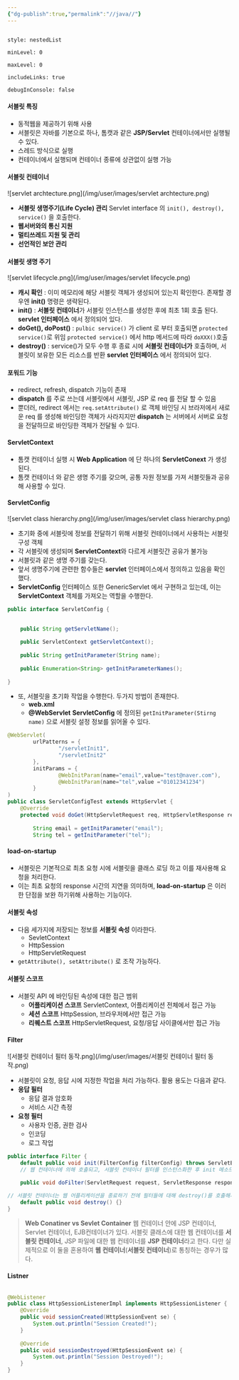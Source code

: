 ```yaml
---
{"dg-publish":true,"permalink":"//java//"}
---
```


```table-of-contents

style: nestedList

minLevel: 0

maxLevel: 0

includeLinks: true

debugInConsole: false

```
#### 서블릿 특징
- 동적웹을 제공하기 위해 사용
- 서블릿은 자바를 기본으로 하나, 톰캣과 같은 **JSP/Servlet** 컨테이너에서만 실행될 수 있다.
- 스레드 방식으로 실행
- 컨테이너에서 실행되며 컨테이너 종류에 상관없이 실행 가능

#### 서블릿 컨테이너
![servlet archtecture.png](/img/user/images/servlet archtecture.png)

- **서블릿 생명주기(Life Cycle) 관리**
  Servlet interface 의 `init(), destroy(), service()` 을 호출한다.
- **웹서버와의 통신 지원**
- **멀티쓰레드 지원 및 관리**
- **선언적인 보안 관리**
  


#### 서블릿 생명 주기 
![servlet lifecycle.png](/img/user/images/servlet lifecycle.png)
- **캐시 확인** : 이미 메모리에 해당 서블릿 객체가 생성되어 있는지 확인한다. 존재할 경우엔 **init()** 명령은 생략된다.
- **init()** : **서블릿 컨테이너**가 서블릿 인스턴스를 생성한 후에 최초 1회 호출 된다. 
  **servlet 인터페이스** 에서 정의되어 있다.
- **doGet(), doPost()** : `pulbic service()` 가 client 로 부터 호출되면 `protected service()`로 위임 `protected service()` 에서 http 메서드에 따라 `doXXX()`호출
- **destroy()** : service()가 모두 수행 후 종료 시에  **서블릿 컨테이너가** 호출하며,  서블릿이 보유한 모든 리소스를 반환
  **servlet 인터페이스** 에서 정의되어 있다.


#### 포워드 기능
- redirect, refresh, dispatch 기능이 존재
- **dispatch** 를 주로 쓰는데 서블릿에서 서블릿, JSP 로 req 를 전달 할 수 있음
- 뿐더러, redirect 에서는 `req.setAttribute()` 로 객체 바인딩 시 브라저에서 새로운 req 를 생성해 바인딩한 객체가 사라지지만 **dispatch** 는 서버에서 서버로 요청을 전달하므로 바인딩한 객체가 전달될 수 있다.


#### ServletContext
- 톰캣 컨테이너 실행 시 **Web Application** 에 단 하나의 **ServletConext** 가 생성된다.
- 톰캣 컨테이너 와 같은 생명 주기를 갖으며, 공통 자원 정보를 가져 서블릿들과 공유해 사용할 수 있다. 

#### ServletConfig
![servlet class hierarchy.png](/img/user/images/servlet class hierarchy.png)
- 초기화 중에 서블릿에 정보를 전달하기 위해 서블릿 컨테이너에서 사용하는 서블릿 구성 객체
- 각 서블릿에 생성되며 **ServletContext**와 다르게 서블릿간 공유가 불가능
- 서블릿과 같은 생명 주기를 갖는다.
- 앞서 생명주기에 관련한 함수들은 **servlet** 인터페이스에서 정의하고 있음을 확인 했다.
- **ServletConfig** 인터페이스 또한 GenericServlet 에서 구현하고 있는데, 이는 **ServletContext** 객체를 가져오는 역할을 수행한다.
```java
public interface ServletConfig {  
  

	public String getServletName();  
  
	public ServletContext getServletContext();  
  
	public String getInitParameter(String name);  
  
	public Enumeration<String> getInitParameterNames();  
  
}
```
- 또, 서블릿을 초기화 작업을 수행한다. 두가지 방법이 존재한다.
	- **web.xml**
	- **@WebServlet**
	  **ServletConfig** 에 정의된 `getInitParameter(Stirng name)` 으로 서블릿 설정 정보를 읽어올 수 있다.

```java
@WebServlet(  
        urlPatterns = {  
                "/servletInit1",  
                "/servletInit2"  
        },  
        initParams = {  
                @WebInitParam(name="email",value="test@naver.com"),  
                @WebInitParam(name="tel",value ="01012341234")  
        }  
)  
public class ServletConfigTest extends HttpServlet {  
    @Override  
    protected void doGet(HttpServletRequest req, HttpServletResponse resp) throws ServletException, IOException {  
  
        String email = getInitParameter("email");  
        String tel = getInitParameter("tel"); 
```

#### load-on-startup
- 서블릿은 기본적으로 최초 요청 시에 서블릿을 클래스 로딩 하고 이를 재사용해 요청을 처리한다.
- 이는 최초 요청의 response 시간의 지연을 의미하며, **load-on-startup** 은 이러한 단점을 보완 하기위해 사용하는 기능이다.



#### 서블릿 속성
- 다음 세가지에 저장되는 정보를 **서블릿 속성** 이라한다.
	- SevletContext
	- HttpSession
	- HttpServletRequest
- `getAttribute(), setAttribute()` 로 조작 가능하다.

#### 서블릿 스코프
- 서블릿 API 에 바인딩된 속성에 대한 접근 범위
	- **어플리케이션 스코프**
	   ServletContext, 어플리케이션 전체에서 접근 가능
	- **세션 스코프**
	  HttpSession, 브라우저에서만 접근 가능
	- **리퀘스트 스코프**
	  HttpServletRequest, 요청/응답 사이클에서만 접근 가능




#### Filter
![서블릿 컨테이너 필터 동작.png](/img/user/images/서블릿 컨테이너 필터 동작.png)
- 서블릿이 요청, 응답 시에 지정한 작업을 처리 가능하다. 활용 용도는 다음과 같다.
- **응답 필터**
	- 응답 결과 암호화
	- 서비스 시간 측정
- **요청 필터**
	- 사용자 인증, 권한 검사
	- 인코딩
	- 로그 작업
```java
public interface Filter {
	default public void init(FilterConfig filterConfig) throws ServletException {}
	// 웹 컨테이너에 의해 호출되고, 서블릿 컨테이너 필터를 인스턴스화한 후 init 메소드를 정확히 한 번 호출

	public void doFilter(ServletRequest request, ServletResponse response, FilterChain chain)  throws IOException, ServletException;

// 서블릿 컨테이너는 웹 어플리케이션을 종료하기 전에 필터들에 대해 destroy()를 호출해서 마무리 작업 (예: 메모리, 파일 핸들, 스레드) 을 수행
	default public void destroy() {}
}
```


>**Web Conatiner vs Sevlet Container**
>웹 컨테이너 안에 JSP 컨테이너, Servlet 컨테이너, EJB컨테이너가 있다. 
서블릿 클래스에 대한 웹 컨테이너를 **서블릿 컨테이너**, JSP 파일에 대한 웹 컨테이너를 **JSP 컨테이너**라고 한다. 다만 실제적으로 이 둘을 혼용하여 **웹 컨테이너**(**서블릿 컨테이너**)로 통칭하는 경우가 많다.





#### Listner

```java

@WebListener  
public class HttpSessionListenerImpl implements HttpSessionListener {  
    @Override  
    public void sessionCreated(HttpSessionEvent se) {  
        System.out.println("Session Created!");  
    }  
  
    @Override  
    public void sessionDestroyed(HttpSessionEvent se) {  
        System.out.println("Session Destroyed!");  
    }  
}
```
